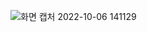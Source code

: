 ![화면 캡처 2022-10-06 141129](https://user-images.githubusercontent.com/103740230/194219580-c8b16aa3-b387-4e6a-b2f1-f6d333f333c5.png)
